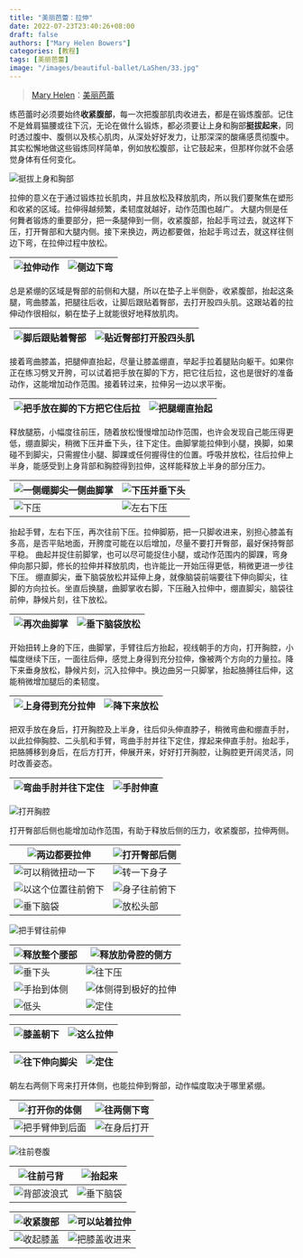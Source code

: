 ```yaml
---
title: "美丽芭蕾：拉伸"
date: 2022-07-23T23:40:26+08:00
draft: false
authors: ["Mary Helen Bowers"]
categories: [教程]
tags: [美丽芭蕾]
image: "/images/beautiful-ballet/LaShen/33.jpg"
---
```


>[Mary Helen](https://space.bilibili.com/1718958133)：[美丽芭蕾](https://www.bilibili.com/video/BV1tW411P7ew)

<!--more-->

练芭蕾时必须要始终**收紧腹部**，每一次把腹部肌肉收进去，都是在锻炼腹部。记住不是耸肩猫腰或往下沉，无论在做什么锻炼，都必须要让上身和胸部**挺拔起来**，同时透过腹中、腹侧以及核心肌肉，从深处好好发力，让那深深的酸痛感贯彻腹中。其实松懈地做这些锻炼同样简单，例如放松腹部，让它鼓起来，但那样你就不会感觉身体有任何变化。

![挺拔上身和胸部](/images/beautiful-ballet/LaShen/60.png)

拉伸的意义在于通过锻炼拉长肌肉，并且放松及释放肌肉，所以我们要聚焦在塑形和收紧的区域。拉伸得越频繁，柔韧度就越好，动作范围也越广。
大腿内侧是任何舞者锻炼的重要部分，把一条腿伸到一侧，收紧腹部，抬起手弯过去，就这样下压，打开臀部和大腿内侧。接下来换边，两边都要做，抬起手弯过去，就这样往侧边下弯，在拉伸过程中放松。

| ![拉伸动作](/images/beautiful-ballet/LaShen/39.jpg) | ![侧边下弯](/images/beautiful-ballet/LaShen/40.jpg) |
| ----------------------------------------------------------------------------- | ----------------------------------------------------------------------------- |

总是紧绷的区域是臀部的前侧和大腿，所以在垫子上半侧卧，收紧腹部，抬起这条腿，弯曲膝盖，把腿往后收，让脚后跟贴着臀部，去打开股四头肌。这跟站着的拉伸动作很相似，躺在垫子上就能很好地释放肌肉。

| ![脚后跟贴着臀部](/images/beautiful-ballet/LaShen/54.jpg) | ![贴近臀部打开股四头肌](/images/beautiful-ballet/LaShen/55.jpg) |
| -------------------------------------------------------------------------------- | ----------------------------------------------------------------------------------- |

接着弯曲膝盖，把腿伸直抬起，尽量让膝盖绷直，举起手拉着腿贴向躯干。如果你正在练习劈叉开胯，可以试着把手放在脚的下方，把它往后拉，这也是很好的准备动作，这能增加动作范围。接着转过来，拉伸另一边以求平衡。

| ![把手放在脚的下方把它住后拉](/images/beautiful-ballet/LaShen/56.jpg)<br> | ![把腿绷直抬起](/images/beautiful-ballet/LaShen/57.jpg) |
| ------------------------------------------------------------------------------------------ | ------------------------------------------------------------------------------- |

释放腿筋，小幅度往前压，随着放松慢慢增加动作范围，也许会发现自己能压得更低，绷直脚尖，稍微下压并垂下头，往下定住。曲脚掌能拉伸到小腿，换脚，如果碰不到脚尖，只需握住小腿、脚踝或任何握得住的位置。呼吸并放松，往后拉伸上半身，能感受到上身背部和胸腔得到拉伸，这样能释放上半身的部分压力。

| ![一侧绷脚尖一侧曲脚掌](/images/beautiful-ballet/LaShen/03.jpg) | ![下压并垂下头](/images/beautiful-ballet/LaShen/04.jpg) |
| ----------------------------------------------------------------------------------- | ------------------------------------------------------------------------------- |
| ![下压](/images/beautiful-ballet/LaShen/10.jpg)         | ![左右下压](/images/beautiful-ballet/LaShen/11.jpg)   |

抬起手臂，左右下压，再次往前下压。拉伸脚筋，把一只脚收进来，别担心膝盖有多高，是否平贴地面，开胯度可能在以后增加，尽量不要打开臀部，最好保持臀部平稳。
曲起并捉住前脚掌，也可以尽可能捉住小腿，或动作范围内的脚踝，弯身伸向那只脚，修长的拉伸并释放肌肉，也许能比一开始压得更低，稍微更进一步往下压。
绷直脚尖，垂下脑袋放松并延伸上身，就像脑袋前端要往下伸向脚尖，往脚的方向拉长。坐直后换腿，曲脚掌收右脚，下压融入拉伸中，绷直脚尖，脑袋往前伸，静候片刻，往下放松。

| ![再次曲脚掌](/images/beautiful-ballet/LaShen/17.jpg) | ![垂下脑袋放松](/images/beautiful-ballet/LaShen/19.jpg)   |
| ------------------------------------------------------------------------------ | --------------------------------------------------------------------------------- |

开始扭转上身的下压，曲脚掌，手臂往后方抬起，视线朝手的方向，打开胸腔，小幅度继续下压，一面往后伸，感觉上身得到充分拉伸，像被两个方向的力量拉。降下来垂身放松，静候片刻，沉入拉伸中。换边曲另一只脚掌，抬起胳膊往后伸，这能稍微增加腿后的柔韧度。

| ![上身得到充分拉伸](/images/beautiful-ballet/LaShen/05.jpg) | ![降下来放松](/images/beautiful-ballet/LaShen/07.jpg)  |
| --------------------------------------------------------------------------------- | ------------------------------------------------------------------------------- |

把双手放在身后，打开胸腔及上半身，往后仰头伸直脖子，稍微弯曲和绷直手肘，以此拉伸胸腔、二头肌和手臂，弯曲手肘并往下定住，撑起来伸直手肘。抬起手，把胳膊移到身后，在后方打开，伸展开来，好好打开胸腔，让胸腔更开阔灵活，同时改善姿态。

| ![弯曲手肘并往下定住](/images/beautiful-ballet/LaShen/12.jpg) | ![手肘伸直](/images/beautiful-ballet/LaShen/13.jpg) |
| ---------------------------------------------------------------------------------- | ----------------------------------------------------------------------------- |

![打开胸腔](/images/beautiful-ballet/LaShen/14.jpg)

打开臀部后侧也能增加动作范围，有助于释放后侧的压力，收紧腹部，拉伸两侧。

| ![两边都要拉伸](/images/beautiful-ballet/LaShen/20.jpg)    | ![打开臀部后侧](/images/beautiful-ballet/LaShen/21.jpg) |
| ---------------------------------------------------------------------------------- | ------------------------------------------------------------------------------- |
| ![可以稍微扭动一下](/images/beautiful-ballet/LaShen/22.jpg)  | ![转一下身子](/images/beautiful-ballet/LaShen/23.jpg)  |
| ![以这个位置往前俯下](/images/beautiful-ballet/LaShen/24.jpg) | ![身子往前俯下](/images/beautiful-ballet/LaShen/25.jpg) |
| ![垂下脑袋](/images/beautiful-ballet/LaShen/26.jpg)      | ![放松头部](/images/beautiful-ballet/LaShen/27.jpg)   |

![把手臂往前伸](/images/beautiful-ballet/LaShen/28.jpg)

![释放整个腰部](/images/beautiful-ballet/LaShen/29.jpg) | ![释放肋骨腔的侧方](/images/beautiful-ballet/LaShen/30.jpg)
-|-
![垂下头](/images/beautiful-ballet/LaShen/31.jpg) | ![往下压](/images/beautiful-ballet/LaShen/32.jpg)
![手抬到体侧](/images/beautiful-ballet/LaShen/33.jpg) | ![体侧得到极好的拉伸](/images/beautiful-ballet/LaShen/34.jpg)
![低头](/images/beautiful-ballet/LaShen/35.jpg) | ![定住](/images/beautiful-ballet/LaShen/36.jpg)

| ![膝盖朝下](/images/beautiful-ballet/LaShen/37.jpg) | ![这么拉伸](/images/beautiful-ballet/LaShen/38.jpg) |
| ----------------------------------------------------------------------------- | ----------------------------------------------------------------------------- |

| ![往下伸向脚尖](/images/beautiful-ballet/LaShen/41.jpg) | ![定住](/images/beautiful-ballet/LaShen/42.jpg) |
| ------------------------------------------------------------------------------- | --------------------------------------------------------------------------- |

朝左右两侧下弯来打开体侧，也能拉伸到臀部，动作幅度取决于哪里紧绷。

| ![打开你的体侧](/images/beautiful-ballet/LaShen/43.jpg)  | ![往两侧下弯](/images/beautiful-ballet/LaShen/44.jpg) |
| -------------------------------------------------------------------------------- | ------------------------------------------------------------------------------ |
| ![把手臂伸到后面](/images/beautiful-ballet/LaShen/45.jpg) | ![在身后打开](/images/beautiful-ballet/LaShen/46.jpg) |

![往前卷腹](/images/beautiful-ballet/LaShen/47.jpg)

| ![往前弓背](/images/beautiful-ballet/LaShen/48.jpg) | ![抬起来](/images/beautiful-ballet/LaShen/49.jpg) |
| ----------------------------------------------------------------------------- | ---------------------------------------------------------------------------- |
|![背部波浪式](/images/beautiful-ballet/LaShen/50.jpg) | ![垂下脑袋](/images/beautiful-ballet/LaShen/51.jpg)

| ![收紧腹部](/images/beautiful-ballet/LaShen/52.jpg)          | ![可以站着拉伸](/images/beautiful-ballet/LaShen/53.jpg)     |
| -------------------------------------------------------------------------------------- | ----------------------------------------------------------------------------------- |
| ![收起膝盖](/images/beautiful-ballet/LaShen/58.jpg)          | ![把膝盖收进来](/images/beautiful-ballet/LaShen/59.jpg)     |
